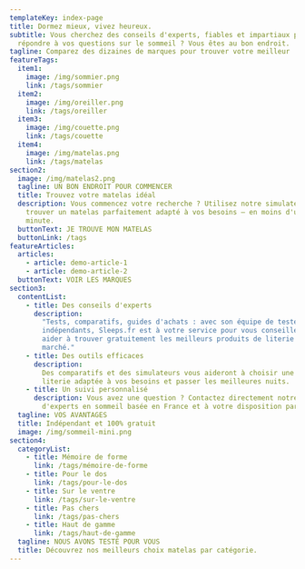 ```yaml
---
templateKey: index-page
title: Dormez mieux, vivez heureux.
subtitle: Vous cherchez des conseils d'experts, fiables et impartiaux pour
  répondre à vos questions sur le sommeil ? Vous êtes au bon endroit.
tagline: Comparez des dizaines de marques pour trouver votre meilleur
featureTags:
  item1:
    image: /img/sommier.png
    link: /tags/sommier
  item2:
    image: /img/oreiller.png
    link: /tags/oreiller
  item3:
    image: /img/couette.png
    link: /tags/couette
  item4:
    image: /img/matelas.png
    link: /tags/matelas
section2:
  image: /img/matelas2.png
  tagline: UN BON ENDROIT POUR COMMENCER
  title: Trouvez votre matelas idéal
  description: Vous commencez votre recherche ? Utilisez notre simulateur pour
    trouver un matelas parfaitement adapté à vos besoins – en moins d'une
    minute.
  buttonText: JE TROUVE MON MATELAS
  buttonLink: /tags
featureArticles:
  articles:
    - article: demo-article-1
    - article: demo-article-2
  buttonText: VOIR LES MARQUES
section3:
  contentList:
    - title: Des conseils d'experts
      description:
        "Tests, comparatifs, guides d'achats : avec son équipe de testeurs
        indépendants, Sleeps.fr est à votre service pour vous conseiller et vous
        aider à trouver gratuitement les meilleurs produits de literie du
        marché."
    - title: Des outils efficaces
      description:
        Des comparatifs et des simulateurs vous aideront à choisir une
        literie adaptée à vos besoins et passer les meilleures nuits.
    - title: Un suivi personnalisé
      description: Vous avez une question ? Contactez directement notre équipe
        d'experts en sommeil basée en France et à votre disposition par email.
  tagline: VOS AVANTAGES
  title: Indépendant et 100% gratuit
  image: /img/sommeil-mini.png
section4:
  categoryList:
    - title: Mémoire de forme
      link: /tags/mémoire-de-forme
    - title: Pour le dos
      link: /tags/pour-le-dos
    - title: Sur le ventre
      link: /tags/sur-le-ventre
    - title: Pas chers
      link: /tags/pas-chers
    - title: Haut de gamme
      link: /tags/haut-de-gamme
  tagline: NOUS AVONS TESTÉ POUR VOUS
  title: Découvrez nos meilleurs choix matelas par catégorie.
---
```

